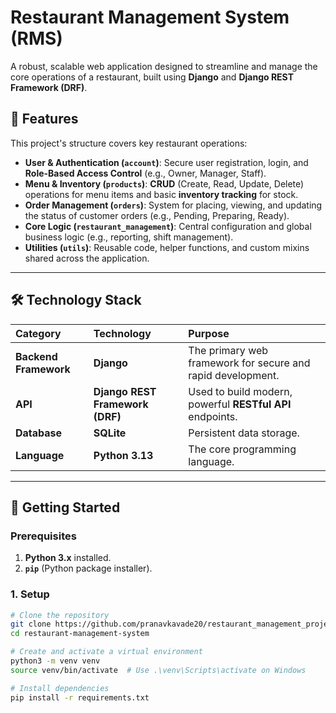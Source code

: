# Restaurant Management System (RMS)

A robust, scalable web application designed to streamline and manage the core operations of a restaurant, built using **Django** and **Django REST Framework (DRF)**.

## 🌟 Features

This project's structure covers key restaurant operations:

* **User & Authentication (`account`)**: Secure user registration, login, and **Role-Based Access Control** (e.g., Owner, Manager, Staff).
* **Menu & Inventory (`products`)**: **CRUD** (Create, Read, Update, Delete) operations for menu items and basic **inventory tracking** for stock.
* **Order Management (`orders`)**: System for placing, viewing, and updating the status of customer orders (e.g., Pending, Preparing, Ready).
* **Core Logic (`restaurant_management`)**: Central configuration and global business logic (e.g., reporting, shift management).
* **Utilities (`utils`)**: Reusable code, helper functions, and custom mixins shared across the application.

---

## 🛠️ Technology Stack

| Category | Technology | Purpose |
| :--- | :--- | :--- |
| **Backend Framework** | **Django** | The primary web framework for secure and rapid development. |
| **API** | **Django REST Framework (DRF)** | Used to build modern, powerful **RESTful API** endpoints. |
| **Database** | **SQLite** | Persistent data storage. |
| **Language** | **Python 3.13** | The core programming language. |

---

## 🚀 Getting Started

### Prerequisites

1.  **Python 3.x** installed.
2.  **`pip`** (Python package installer).

### 1. Setup

```bash
# Clone the repository
git clone https://github.com/pranavkavade20/restaurant_management_project.git
cd restaurant-management-system

# Create and activate a virtual environment
python3 -m venv venv
source venv/bin/activate  # Use .\venv\Scripts\activate on Windows

# Install dependencies
pip install -r requirements.txt

